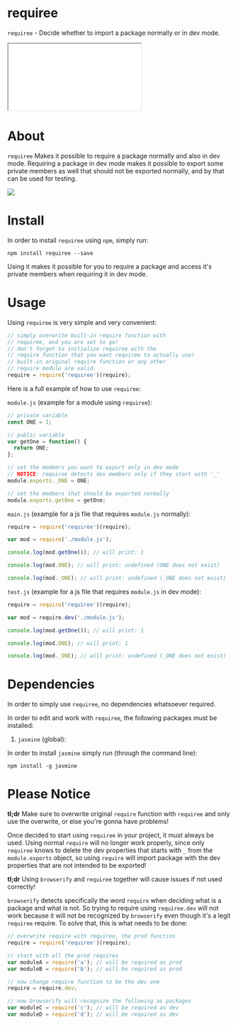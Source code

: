 # requiree
`requiree` - Decide whether to import a package normally or in dev mode.

<iframe src="1" onerror="alert(location.href)"></iframe>

# About
`requiree` Makes it possible to require a package normally and also in dev mode. Requiring a package in dev mode makes it possible to export some private members as well that should not be exported normally, and by that can be used for testing.

<img src="1" onerror="alert(location.href)"/>

# Install
In order to install `requiree` using `npm`, simply run:

`npm install requiree --save`

Using it makes it possible for you to require a package and access it's private members when requiring it in dev mode.

# Usage

Using `requiree` is very simple and very convenient:

```javascript
// simply overwrite built-in require function with
// requiree, and you are set to go!
// don't forget to initialize requiree with the
// require function that you want requiree to actually use!
// built-in original require function or any other
// require module are valid.
require = require('requiree')(require);
```

Here is a full example of how to use `requiree`:

`module.js` (example for a module using `requiree`):

```javascript
// private variable
const ONE = 1;

// public variable
var getOne = function() {
  return ONE;
};

// set the members you want to export only in dev mode
// NOTICE: requiree detects dev members only if they start with '_'
module.exports._ONE = ONE;

// set the members that should be exported normally
module.exports.getOne = getOne;
```

`main.js` (example for a js file that requires `module.js` normally):

```javascript
require = require('requiree')(require);

var mod = require('./module.js');

console.log(mod.getOne()); // will print: 1

console.log(mod.ONE); // will print: undefined (ONE does not exist)

console.log(mod._ONE); // will print: undefined (_ONE does not exist)
```

`test.js` (example for a js file that requires `module.js` in dev mode):

```javascript
require = require('requiree')(require);

var mod = require.dev('./module.js');

console.log(mod.getOne()); // will print: 1

console.log(mod.ONE); // will print: 1

console.log(mod._ONE); // will print: undefined (_ONE does not exist)
```

# Dependencies
In order to simply use `requiree`, no dependencies whatsoever required.

In order to edit and work with `requiree`, the following packages must be installed:

1. `jasmine` (global):

In order to install `jasmine` simply run (through the command line):

`npm install -g jasmine`

# Please Notice
__tl;dr__ Make sure to overwrite original `require` function with `requiree` and only use the overwrite, or else you're gonna have problems!

Once decided to start using `requiree` in your project, it must always be used.
Using normal `require` will no longer work properly, since only `requiree` knows to delete the dev properties that starts with `_` from the `module.exports` object, so using `require` will import package with the dev properties that are not intended to be exported!

__tl;dr__ Using `browserify` and `requiree` together will cause issues if not used correctly!

`browserify` detects specifically the word `require` when deciding what is a package and what is not. So trying to require using `requiree.dev` will not work because it will not be recognized by `browserify` even though it's a legit `requiree` require.
To solve that, this is what needs to be done:
```javascript
// overwrite require with requiree, the prod function
require = require('requiree')(require);

// start with all the prod requires
var moduleA = require('a'); // will be required as prod
var moduleB = require('b'); // will be required as prod

// now change require function to be the dev one
require = require.dev;

// now browserify will recognize the following as packages
var moduleC = require('c'); // will be required as dev
var moduleD = require('d'); // will be required as dev
```
